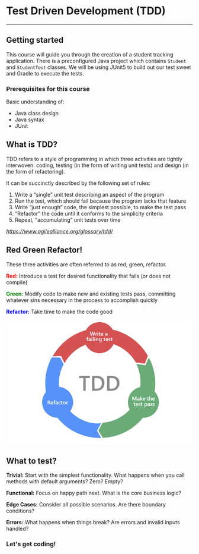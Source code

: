 # Test Driven Development (TDD)
---
## Getting started
This course will guide you through the creation of a student tracking application. There is a preconfigured Java project which contains `Student` and `StudentTest` classes. We will be using JUnit5 to build out our test sweet and Gradle to execute the tests.
### Prerequisites for this course
Basic understanding of:
- Java class design
- Java syntax
- JUnit

## What is TDD?

TDD refers to a style of programming in which three activities are tightly interwoven: coding, testing (in the form of writing unit tests) and design (in the form of refactoring).

It can be succinctly described by the following set of rules:

1. Write a “single” unit test describing an aspect of the program
2. Run the test, which should fail because the program lacks that feature
3. Write “just enough” code, the simplest possible, to make the test pass
4. “Refactor” the code until it conforms to the simplicity criteria
5. Repeat, “accumulating” unit tests over time

*https://www.agilealliance.org/glossary/tdd/*


## Red Green Refactor!
These three activities are often referred to as red, green, refactor.

**<span style="color:red">Red:</span>** Introduce a test for desired functionality that fails (or does not compile)

**<span style="color:green">Green:</span>** Modify code to make new and existing tests pass, committing whatever sins necessary in the process to accomplish quickly

**<span style="color:blue">Refactor:</span>** Take time to make the code good

![Red Green Refactor](./assets/red-green-refactor.png)

## What to test?
**Trivial:** Start with the simplest functionality. What happens when you call methods with default arguments? Zero? Empty?

**Functional:** Focus on happy path next. What is the core business logic?

**Edge Cases:** Consider all possible scenarios. Are there boundary conditions?

**Errors:** What happens when things break? Are errors and invalid inputs handled?

### Let's get coding!